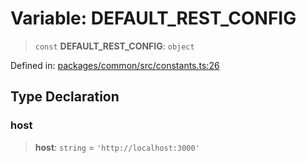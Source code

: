 # Variable: DEFAULT\_REST\_CONFIG

> `const` **DEFAULT\_REST\_CONFIG**: `object`

Defined in: [packages/common/src/constants.ts:26](https://github.com/dcdpr/did-btcr2-js/blob/c82bc5c69016e1146a0c52c6e6b21621f5abd6d4/packages/common/src/constants.ts#L26)

## Type Declaration

### host

> **host**: `string` = `'http://localhost:3000'`
